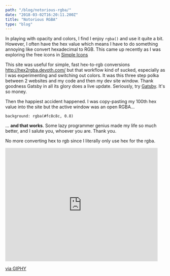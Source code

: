 ```yaml
---
path: "/blog/notorious-rgba/"
date: "2018-03-02T16:20:11.200Z"
title: "Notorious RGBA"
type: "blog"
---
```


In playing with opacity and colors, I find I enjoy `rgba()` and use it quite a bit. However,
I often have the hex value which means I have to do something annoying like convert hexadecimal
to RGB. This came up recently as I was exploring the free icons in [Simple Icons](http://www.simpleicons.com)

This site was useful for simple, fast hex-to-rgb conversions <http://hex2rgba.devoth.com/> but that 
workflow kind of sucked, especially as I was experimenting and switching out colors. It was this 
three step polka between 2 websites and my code and then my dev site window. Thank goodness
Gatsby in all its glory does a live update. Seriously, try [Gatsby](https://www.gatsbyjs.org/). It's so money.

Then the happiest accident happened. I was copy-pasting my 100th hex value into the site but 
the active window was an open RGBA...

`background: rgba(#fc8c8c, 0.8)`

... **and that works**. Some lazy programmer genius made my life so much better, and I salute 
you, whoever you are. Thank you. 

No more converting hex to rgb since I literally only use hex for the rgba.

<iframe src="https://giphy.com/embed/msKNSs8rmJ5m" width="480" height="357" frameBorder="0" class="giphy-embed" allowFullScreen></iframe><p><a href="https://giphy.com/gifs/day-subreddit-msKNSs8rmJ5m">via GIPHY</a></p>